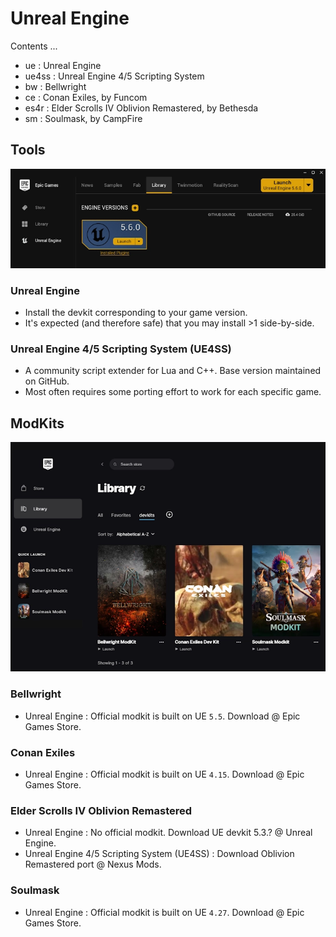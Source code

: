 # Unreal Engine

Contents ...

- ue : Unreal Engine
- ue4ss : Unreal Engine 4/5 Scripting System
- bw : Bellwright
- ce : Conan Exiles, by Funcom
- es4r : Elder Scrolls IV Oblivion Remastered, by Bethesda
- sm : Soulmask, by CampFire

## Tools

![](./img/epic-store-ue-01-small.webp)

### Unreal Engine

- Install the devkit corresponding to your game version.
- It's expected (and therefore safe) that you may install >1 side-by-side.

### Unreal Engine 4/5 Scripting System (UE4SS)

- A community script extender for Lua and C++. Base version maintained on GitHub.
- Most often requires some porting effort to work for each specific game.

## ModKits

![](./img/epic-store-modkits-01-small.webp)

### Bellwright

- Unreal Engine : Official modkit is built on UE `5.5`. Download @ Epic Games Store.

### Conan Exiles

- Unreal Engine : Official modkit is built on UE `4.15`. Download @ Epic Games Store.

### Elder Scrolls IV Oblivion Remastered

- Unreal Engine : No official modkit. Download UE devkit 5.3.? @ Unreal Engine.
- Unreal Engine 4/5 Scripting System (UE4SS) : Download Oblivion Remastered port @ Nexus Mods.

### Soulmask

- Unreal Engine : Official modkit is built on UE `4.27`. Download @ Epic Games Store.
